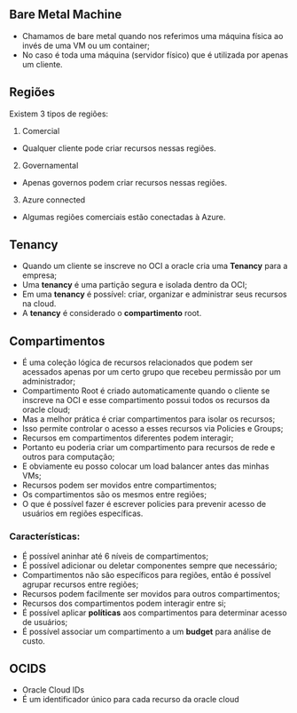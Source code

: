 ## Bare Metal Machine

- Chamamos de bare metal quando nos referimos uma máquina física ao invés de uma VM ou um container;
- No caso é toda uma máquina (servidor físico) que é utilizada por apenas um cliente.

## Regiões

Existem 3 tipos de regiões:

1. Comercial
- Qualquer cliente pode criar recursos nessas regiões.
2. Governamental
- Apenas governos podem criar recursos nessas regiões.
3. Azure connected
- Algumas regiões comerciais estão conectadas à Azure.

## Tenancy

- Quando um cliente se inscreve no OCI a oracle cria uma **Tenancy** para a empresa;
- Uma **tenancy** é uma partição segura e isolada dentro da OCI;
- Em uma **tenancy** é possível: criar, organizar e administrar seus recursos na cloud.
- A **tenancy** é considerado o **compartimento** root.

## Compartimentos

- É uma coleção lógica de recursos relacionados que podem ser acessados apenas por um certo grupo que recebeu permissão por um administrador;
- Compartimento Root é criado automaticamente quando o cliente se inscreve na OCI e esse compartimento possui todos os recursos da oracle cloud;
- Mas a melhor prática é criar compartimentos para isolar os recursos;
- Isso permite controlar o acesso a esses recursos via Policies e Groups;
- Recursos em compartimentos diferentes podem interagir;
- Portanto eu poderia criar um compartimento para recursos de rede e outros para computação;
- E obviamente eu posso colocar um load balancer antes das minhas VMs;
- Recursos podem ser movidos entre compartimentos;
- Os compartimentos são os mesmos entre regiões;
- O que é possível fazer é escrever policies para prevenir acesso de usuários em regiões específicas.

### Características:

- É possível aninhar até 6 níveis de compartimentos;
- É possível adicionar ou deletar componentes sempre que necessário;
- Compartimentos não são específicos para regiões, então é possível agrupar recursos entre regiões;
- Recursos podem facilmente ser movidos para outros compartimentos;
- Recursos dos compartimentos podem interagir entre si;
- É possível aplicar **políticas** aos compartimentos para determinar acesso de usuários;
- É possível associar um compartimento a um **budget** para análise de custo.

## OCIDS

- Oracle Cloud IDs
- É um identificador único para cada recurso da oracle cloud

    







